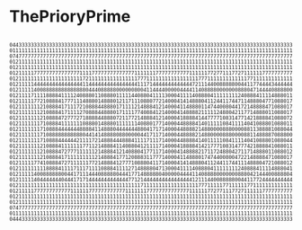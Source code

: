 # ThePrioryPrime

<pre>
<font size="1">
04433333333333333333333333333333333333333333333333333333333333333333333333333333333333333333333333333333333333333333333333333333333333333340
01111111111111111111111111111111111111111111111111111111111111111111111111111111111111111111111111111111111111111111111111111111111111111114
07477777777777777777777777777777777777777777777777777777777777777777777777777777777777777777777777777777777777777777777777777777777777777470
01211111111111111111111111111111111111111111111111111111111111111111111111111111111111111111111111111111111111111111111111111111111111111210
01211111111111111111111111111111111111111111111111111111111111111111111111111111111111111111111111111111111111111111111111111111111111111210
01211111777777777777777111177777777777777111111177777777777111111772771117727111111777777777777777111177777777771111111117777777771111111210
01211111111111111111111172111111111111111177711111111111111111777111111111111177111111111111111111177111111111111111111111111111111111111210
01211111444444444444444411444444444444444411171444444444444472111440088888004411774444344444444444411444444444444771117744444444444711111210
01211111400888888888888880444088888000000800411444400000444411408888000000088804714444088880000008804444000000444111117144440004444111111210
01211117111188884111124088801108880111114408804111130004111140888041111111124088841111488801111144088041400004111111111111140441111111111210
01211111772108884177711148880148880121171110880772140004141488804112441174471148880477108801717711108884124000417111111121404117771111111210
01211111112108884171117210888448880171111214888412140004114888011474400804417214888847108801711112140880417400041711111714041171111111111210
01211111112108884171111270888448880171111774088412140004148888211111248804211771488801108801711111110888417740004171117140411111111111111210
01211111112108884727772718888448880721177214888412140004188884144777710831477142188884108807217772148880777714000417771404171111111111111210
01211111117108884111111108880148880111111140880177140004488884140111110841111404108880108801111111208884121711400041714041771111111111111210
01211111117108884444444888841148880444444488041717140004488882148800008880000881138888108804444444088041711111140004140417111111111111111210
01211111117108888888888804414148888088000004417117140004488882148800008880000881148888708880080800044117111117714000404171111111111111111210
01211111117108884444442111172148884448884111171117140004488884140111110841111404108880108804408804111171111111771400041711111111111111111210
01211111112108884111111177112148884114088041211117140004188884142177710831477742188884108801114888412711111111171400041711111111111111111210
01211111112108884727771111112148884121408804177117140004148888217117248804271171488801108801271488802171111111171400041711111111111111111210
01211111112108884171111111112148884177120888311777140004114888017474400800472214888847108801712140880411711111171400041711111111111111111210
01211111774108884727111111772148884127771088804117140004141488804112441174411148880472108801277214088844117777721400041271111111111111111210
01211111111188884111171117111108884111127148888047130004111140888041111111124088841111488804111171408880441111111400041111111111111111111210
01211111400888888004417111444088888044417714888880400000444411408888000000088804214440088880444117714888880044444000004444171111111111111210
01211111404444444044417171444444444444477121444444444444444412111440088888004411772444444444444111111444434434444444444444771111111111111210
01211111111111111111111111111111111111111117111111111111111111777111117711111177111111111111111111117111111111111111111111111111111111111210
01211111777777777777111111777777777777111111177777777777777111111772771117727111111777777777777111111777777777777777777771111111111111111210
01211111111111111111111111111111111111111111111111111111111111111111111111111111111111111111111111111111111111111111111111111111111111111210
01211111111111111111111111111111111111111111111111111111111111111111111111111111111111111111111111111111111111111111111111111111111111111210
07477777777777777777777777777777777777777777777777777777777777777777777777777777777777777777777777777777777777777777777777777777777777777470
01111111111111111111111111111111111111111111111111111111111111111111111111111111111111111111111111111111111111111111111111111111111111111114
04443333333333333333333333333333333333333333333333333333333333333333333333333333333333333333333333333333333333333333333333333333333333333340

</font>
</pre>
